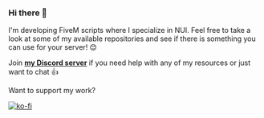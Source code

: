 ### Hi there 👋

I'm developing FiveM scripts where I specialize in NUI. Feel free to take a look at some of my available repositories and see if there is something you can use for your server! 😊

Join **[my Discord server](https://discord.gg/R7MMSsZJ8r)** if you need help with any of my resources or just want to chat 👍

Want to support my work?

[![ko-fi](https://ko-fi.com/img/githubbutton_sm.svg)](https://ko-fi.com/F1F2H5T2G)
